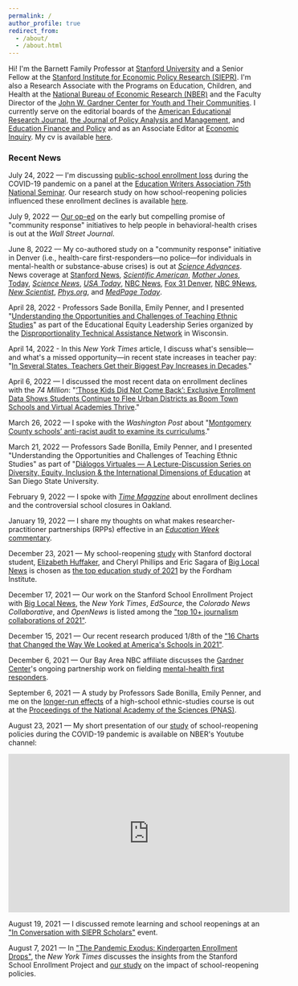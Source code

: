 ```yaml
---
permalink: /
author_profile: true
redirect_from: 
  - /about/
  - /about.html
---
```


Hi! I'm the Barnett Family Professor at [Stanford University](https://www.stanford.edu) and a Senior Fellow at the [Stanford Institute for Economic Policy Research (SIEPR)](https://siepr.stanford.edu/). I'm also a Research Associate with the Programs on Education, Children, and Health at the [National Bureau of Economic Research (NBER)](https://www.nber.org) and the Faculty Director of the [John W. Gardner Center for Youth and Their Communities](https://gardnercenter.stanford.edu). I currently serve on the editorial boards of the [American Educational Research Journal](https://journals.sagepub.com/home/aer), [the Journal of Policy Analysis and Management](https://onlinelibrary.wiley.com/journal/15206688), and [Education Finance and Policy](https://direct.mit.edu/edfp) and as an Associate Editor at [Economic Inquiry](https://weai.org/journals/view/EI). My cv is available [here](/files/cv_dee_202202.pdf).

### Recent News

July 24, 2022 — I'm discussing [public-school enrollment loss](https://news.stanford.edu/2021/08/09/school-reopening-decisions-influenced-enrollment-drop/) during the COVID-19 pandemic on a panel at the [Education Writers Association 75th National Seminar](https://www.ewa.org/agenda/agenda-ewa-75th-national-seminar). Our research study on how school-reopening policies influenced these enrollment declines is available [here](/files/w29156.pdf).

July 9, 2022 — [Our op-ed](https://www.wsj.com/articles/how-to-get-cops-out-of-the-mental-health-business-community-response-initiative-police-nonviolent-denver-social-workers-11657297784) on the early but compelling promise of "community response" initiatives to help people in behavioral-health crises is out at the _Wall Street Journal_.

June 8, 2022 — My co-authored study on a "community response" initiative in Denver (i.e., health-care first-responders—no police—for individuals in mental-health or substance-abuse crises) is out at [_Science Advances_](/files/sciadv.abm2106.pdf). News coverage at [Stanford News](https://news.stanford.edu/2022/06/08/stanford-study-shows-benefits-reinventing-911-responses/), [_Scientific American_](https://www.scientificamerican.com/article/sending-health-care-workers-instead-of-cops-can-reduce-crime/), [_Mother Jones_](https://www.motherjones.com/crime-justice/2022/06/denver-deployed-mental-health-workers-instead-of-police-and-some-crimes-went-down/), [Today](https://www.today.com/health/behavior/mental-health-specialists-responding-minor-crime-reduces-rates-study-f-rcna32829), [_Science News_](https://www.sciencenews.org/article/mental-health-care-workers-nonviolent-police-calls-crime-denver-star), [_USA Today_](https://www.usatoday.com/story/news/nation/2022/06/08/denver-non-police-star-teams-reduced-crime-study/10001341002/), [NBC News](https://www.nbcnews.com/news/us-news/denvers-mental-health-approach-low-level-911-calls-helped-reduce-minor-rcna32659), [Fox 31 Denver](https://kdvr.com/news/local/study-denvers-star-program-reduced-crime-costs/), [NBC 9News](https://www.9news.com/article/news/local/star-program-reducing-crime/73-508ba303-fa78-4c19-9c56-04f4bcaf5cfb), [_New Scientist_](https://www.newscientist.com/article/2323477-mental-health-emergency-responder-programme-cut-crime-rates-in-denver/), [_Phys.org_](https://phys.org/news/2022-06-benefits-dispatching-mental-health-specialists.html), and [_MedPage Today_](https://www.medpagetoday.com/publichealthpolicy/publichealth/99135).

April 28, 2022 - Professors Sade Bonilla, Emily Penner, and I presented "[Understanding the Opportunities and Challenges of Teaching Ethnic Studies](https://www.thenetworkwi.com/calendar/2022/04/28/ethnic-studies)" as part of the Educational Equity Leadership Series organized by the [Disproportionality Technical Assistance Network](https://www.thenetworkwi.com/about) in Wisconsin.

April 14, 2022 - In this _New York Times_ article, I discuss what's sensible—and what's a missed opportunity—in recent state increases in teacher pay: "[In Several States, Teachers Get their Biggest Pay Increases in Decades](https://www.nytimes.com/2022/04/14/us/teacher-salary-pay-raise.html)."

April 6, 2022 — I discussed the most recent data on enrollment declines with the _74 Million_: "[‘Those Kids Did Not Come Back’: Exclusive Enrollment Data Shows Students Continue to Flee Urban Districts as Boom Town Schools and Virtual Academies Thrive](https://www.the74million.org/article/covid-school-enrollment-students-move-away-from-urban-districts-virtual/)."

March 26, 2022 — I spoke with the _Washington Post_ about "[Montgomery County schools’ anti-racist audit to examine its curriculums](https://www.washingtonpost.com/education/2022/03/26/montgomery-county-schools-antiracism-audit/)."

March 21, 2022 — Professors Sade Bonilla, Emily Penner, and I presented "Understanding the Opportunities and Challenges of Teaching Ethnic Studies" as part of "[Diálogos Virtuales — A Lecture-Discussion Series on Diversity, Equity, Inclusion & the International Dimensions of Education](https://education.sdsu.edu/about/dei-ia/diversity/dialogos) at San Diego State University.

February 9, 2022 — I spoke with [_Time Magazine_](https://time.com/6146541/oakland-schools-closing-enrollment/) about enrollment declines and the controversial school closures in Oakland.

January 19, 2022 — I share my thoughts on what makes researcher-practitioner partnerships (RPPs) effective in an [_Education Week_ commentary](https://www.edweek.org/leadership/opinion-what-it-takes-for-universities-to-conduct-useful-education-research/2022/01).

December 23, 2021 — My school-reopening [study](/files/w29156.pdf) with Stanford doctoral student, [Elizabeth Huffaker](https://cepa.stanford.edu/people/elizabeth-huffaker), and Cheryl Phillips and Eric Sagara of [Big Local News](https://biglocalnews.org) is chosen as [the top education study of 2021](https://fordhaminstitute.org/national/commentary/counting-down-top-education-studies-2021) by the Fordham Institute.

December 17, 2021 — Our work on the Stanford School Enrollment Project with [Big Local News](https://biglocalnews.org), the _New York Times_, _EdSource_, the _Colorado News Collaborative_, and _OpenNews_ is listed among the ["top 10+ journalism collaborations of 2021"](https://medium.com/centerforcooperativemedia/here-are-the-top-10-journalism-collaborations-of-2021-210536efaaf1).

December 15, 2021 — Our recent research produced 1/8th of the ["16 Charts that Changed the Way We Looked at America's Schools in 2021"](https://www.the74million.org/article/16-charts-that-changed-the-way-we-looked-at-americas-schools-in-2021/).

December 6, 2021 — Our Bay Area NBC affiliate discusses the [Gardner Center](https://gardnercenter.stanford.edu)'s ongoing partnership work on fielding [mental-health first responders](https://www.nbcbayarea.com/news/local/san-mateo-county-launches-mental-health-crisis-response-pilot-in-four-cities/2748749/).

September 6, 2021 — A study by Professors Sade Bonilla, Emily Penner, and me on the [longer-run effects](https://news.stanford.edu/2021/09/06/research-finds-sustained-impact-ethnic-studies-class/) of a high-school ethnic-studies course is out at the [Proceedings of the National Academy of the Sciences (PNAS)](https://www.pnas.org/content/118/37/e2026386118).

August 23, 2021 — My short presentation of our [study](/files/w29156.pdf) of school-reopening policies during the COVID-19 pandemic is available on NBER's Youtube channel: 
<iframe width="560" height="315" src="https://www.youtube.com/embed/AyEw6GsjI6k" title="YouTube video player" frameborder="0" allow="accelerometer; autoplay; clipboard-write; encrypted-media; gyroscope; picture-in-picture" allowfullscreen></iframe>


August 19, 2021 — I discussed remote learning and school reopenings at an ["In Conversation with SIEPR Scholars"](https://siepr.stanford.edu/event/conversation-tom-dee-remote-learning-and-school-reopenings-during-pandemic-lessons-and) event.

August 7, 2021 — In ["The Pandemic Exodus: Kindergarten Enrollment Drops"](https://www.nytimes.com/2021/08/07/us/covid-kindergarten-enrollment.html), the _New York Times_ discusses the insights from the Stanford School Enrollment Project and [our study](/files/w29156.pdf) on the impact of school-reopening policies.
